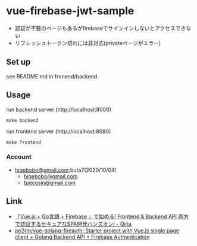 # vue-firebase-jwt-sample

* 認証が不要のページもあるがfirebaseでサインインしないとアクセスできない
* リフレッシュトークン切れには非対応(privateページがエラー)

## Set up

see README.md in fronend/backend

## Usage

run backend server (http://localhost:8000)

```shell
make backend
```

run frontend server (http://localhost:8080)

```shell
make frontend
```

### Account

* higebobo@gmail.com:buta7(2020/10/04)
    * higebobo@gmail.com
    * tpecosin@gmail.com

## Link

* [「Vue\.js \+ Go言語 \+ Firebase 」で始める\! Frontend & Backend API 両方で認証するセキュアなSPA開発ハンズオン\! \- Qiita](https://qiita.com/po3rin/items/d3e016d01162e9d9de80)
* [po3rin/vue\-golang\-fireauth: Starter project with Vue\.js single page client \+ Golang Backend API \+ Firebase Authentication](https://github.com/po3rin/vue-golang-fireauth)
